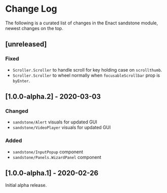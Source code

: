 # Change Log

The following is a curated list of changes in the Enact sandstone module, newest changes on the top.

## [unreleased]

### Fixed

- `Scroller.Scroller` to handle scroll for key holding case on `scrollthumb`.
- `Scroller.Scroller` to wheel normally when `focusableScrollbar` prop is `byEnter`.

## [1.0.0-alpha.2] - 2020-03-03

### Changed

- `sandstone/Alert` visuals for updated GUI
- `sandstone/VideoPlayer` visuals for updated GUI

### Added

- `sandstone/InputPopup` component
- `sandstone/Panels.WizardPanel` component

## [1.0.0-alpha.1] - 2020-02-26

Initial alpha release.
